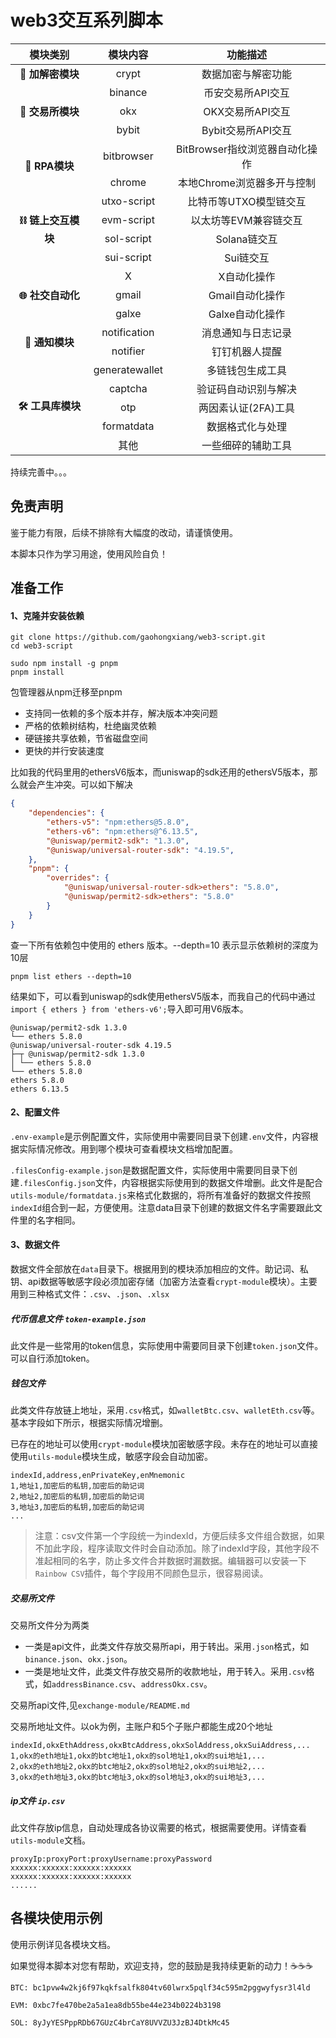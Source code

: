 # web3交互系列脚本

<table>
  <thead>
    <tr>
      <th align="center">模块类别</th>
      <th align="center">模块内容</th>
      <th align="center">功能描述</th>
    </tr>
  </thead>
  <tbody>
    <tr>
      <td align="center"><strong>🔐 加解密模块</strong></td>
      <td align="center">crypt</td>
      <td align="center">数据加密与解密功能</td>
    </tr>
    <tr>
      <td rowspan="3" align="center"><strong>💱 交易所模块</strong></td>
      <td align="center">binance</td>
      <td align="center">币安交易所API交互</td>
    </tr>
    <tr>
      <td align="center">okx</td>
      <td align="center">OKX交易所API交互</td>
    </tr>
    <tr>
      <td align="center">bybit</td>
      <td align="center">Bybit交易所API交互</td>
    </tr>
    <tr>
      <td rowspan="2" align="center"><strong>🤖 RPA模块</strong></td>
      <td align="center">bitbrowser</td>
      <td align="center">BitBrowser指纹浏览器自动化操作</td>
    </tr>
    <tr>
      <td align="center">chrome</td>
      <td align="center">本地Chrome浏览器多开与控制</td>
    </tr>
    <tr>
      <td rowspan="4" align="center"><strong>⛓️ 链上交互模块</strong></td>
      <td align="center">utxo-script</td>
      <td align="center">比特币等UTXO模型链交互</td>
    </tr>
    <tr>
      <td align="center">evm-script</td>
      <td align="center">以太坊等EVM兼容链交互</td>
    </tr>
    <tr>
      <td align="center">sol-script</td>
      <td align="center">Solana链交互</td>
    </tr>
    <tr>
      <td align="center">sui-script</td>
      <td align="center">Sui链交互</td>
    </tr>
    <tr>
      <td rowspan="3" align="center"><strong>🌐 社交自动化</strong></td>
      <td align="center">X</td>
      <td align="center">X自动化操作</td>
    </tr>
    <tr>
      <td align="center">gmail</td>
      <td align="center">Gmail自动化操作</td>
    </tr>
    <tr>
      <td align="center">galxe</td>
      <td align="center">Galxe自动化操作</td>
    </tr>
    <tr>
      <td rowspan="2" align="center"><strong>📢 通知模块</strong></td>
      <td align="center">notification</td>
      <td align="center">消息通知与日志记录</td>
    </tr>
    <tr>
      <td align="center">notifier</td>
      <td align="center">钉钉机器人提醒</td>
    </tr>
     <tr>
      <td rowspan="5" align="center"><strong>🛠️ 工具库模块</strong></td>
      <td align="center">generatewallet</td>
      <td align="center">多链钱包生成工具</td>
    </tr>
    <tr>
      <td align="center">captcha</td>
      <td align="center">验证码自动识别与解决</td>
    </tr>
    <tr>
      <td align="center">otp</td>
      <td align="center">两因素认证(2FA)工具</td>
    </tr>
    <tr>
      <td align="center">formatdata</td>
      <td align="center">数据格式化与处理</td>
    </tr>
    <tr>
      <td align="center">其他</td>
      <td align="center">一些细碎的辅助工具</td>
    </tr>
  </tbody>
</table>

持续完善中。。。

## 免责声明

鉴于能力有限，后续不排除有大幅度的改动，请谨慎使用。

本脚本只作为学习用途，使用风险自负！

## 准备工作

#### 1、克隆并安装依赖
```
git clone https://github.com/gaohongxiang/web3-script.git
cd web3-script

sudo npm install -g pnpm
pnpm install
```

包管理器从npm迁移至pnpm
- 支持同一依赖的多个版本并存，解决版本冲突问题
- 严格的依赖树结构，杜绝幽灵依赖
- 硬链接共享依赖，节省磁盘空间
- 更快的并行安装速度

比如我的代码里用的ethersV6版本，而uniswap的sdk还用的ethersV5版本，那么就会产生冲突。可以如下解决
```json
{
    "dependencies": {
        "ethers-v5": "npm:ethers@5.8.0",
        "ethers-v6": "npm:ethers@^6.13.5",
        "@uniswap/permit2-sdk": "1.3.0",
        "@uniswap/universal-router-sdk": "4.19.5",
    },
    "pnpm": {
        "overrides": {
            "@uniswap/universal-router-sdk>ethers": "5.8.0",
            "@uniswap/permit2-sdk>ethers": "5.8.0"
        }
    }
}
```
查一下所有依赖包中使用的 ethers 版本。--depth=10 表示显示依赖树的深度为10层
```
pnpm list ethers --depth=10
```

结果如下，可以看到uniswap的sdk使用ethersV5版本，而我自己的代码中通过`import { ethers } from 'ethers-v6';`导入即可用V6版本。
```
@uniswap/permit2-sdk 1.3.0
└── ethers 5.8.0
@uniswap/universal-router-sdk 4.19.5
├─┬ @uniswap/permit2-sdk 1.3.0
│ └── ethers 5.8.0
└── ethers 5.8.0
ethers 5.8.0
ethers 6.13.5
```

#### 2、配置文件

`.env-example`是示例配置文件，实际使用中需要同目录下创建`.env`文件，内容根据实际情况修改。用到哪个模块可查看模块文档增加配置。

`.filesConfig-example.json`是数据配置文件，实际使用中需要同目录下创建`.filesConfig.json`文件，内容根据实际使用到的数据文件增删。此文件是配合`utils-module/formatdata.js`来格式化数据的，将所有准备好的数据文件按照`indexId`组合到一起，方便使用。注意data目录下创建的数据文件名字需要跟此文件里的名字相同。

#### 3、数据文件

数据文件全部放在`data`目录下。根据用到的模块添加相应的文件。助记词、私钥、api数据等敏感字段必须加密存储（加密方法查看`crypt-module`模块）。主要用到三种格式文件：`.csv`、`.json`、`.xlsx`

##### 代币信息文件 `token-example.json`

此文件是一些常用的token信息，实际使用中需要同目录下创建`token.json`文件。可以自行添加token。


##### 钱包文件

此类文件存放链上地址，采用`.csv`格式，如`walletBtc.csv`、`walletEth.csv`等。基本字段如下所示，根据实际情况增删。

已存在的地址可以使用`crypt-module`模块加密敏感字段。未存在的地址可以直接使用`utils-module`模块生成，敏感字段会自动加密。

```
indexId,address,enPrivateKey,enMnemonic
1,地址1,加密后的私钥,加密后的助记词
2,地址2,加密后的私钥,加密后的助记词
3,地址3,加密后的私钥,加密后的助记词
...
```

>注意：csv文件第一个字段统一为indexId，方便后续多文件组合数据，如果不加此字段，程序读取文件时会自动添加。除了indexId字段，其他字段不准起相同的名字，防止多文件合并数据时漏数据。编辑器可以安装一下`Rainbow CSV`插件，每个字段用不同颜色显示，很容易阅读。

##### 交易所文件

交易所文件分为两类
- 一类是api文件，此类文件存放交易所api，用于转出。采用`.json`格式，如 `binance.json`、`okx.json`。
- 一类是地址文件，此类文件存放交易所的收款地址，用于转入。采用`.csv`格式，如`addressBinance.csv`、`addressOkx.csv`。

交易所api文件,见`exchange-module/README.md`

交易所地址文件。以ok为例，主账户和5个子账户都能生成20个地址
```
indexId,okxEthAddress,okxBtcAddress,okxSolAddress,okxSuiAddress,...
1,okx的eth地址1,okx的btc地址1,okx的sol地址1,okx的sui地址1,...
2,okx的eth地址2,okx的btc地址2,okx的sol地址2,okx的sui地址2,...
3,okx的eth地址3,okx的btc地址3,okx的sol地址3,okx的sui地址3,...
```

##### ip文件 `ip.csv`

此文件存放ip信息，自动处理成各协议需要的格式，根据需要使用。详情查看`utils-module`文档。
```
proxyIp:proxyPort:proxyUsername:proxyPassword
xxxxxx:xxxxxx:xxxxxx:xxxxxx
xxxxxx:xxxxxx:xxxxxx:xxxxxx
......
```

## 各模块使用示例

使用示例详见各模块文档。


如果觉得本脚本对您有帮助，欢迎支持，您的鼓励是我持续更新的动力！☕☕☕

```
BTC: bc1pvw4w2kj6f97kqkfsalfk804tv60lwrx5pqlf34c595m2pggwyfysr3l4ld

EVM: 0xbc7fe470be2a5a1ea8db55be44e234b0224b3198

SOL: 8yJyYESPppRDb67GUzC4brCaY8UVVZU3JzBJ4DtkMc45